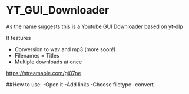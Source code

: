 # YT_GUI_Downloader
As the name suggests this is a Youtube GUI Downloader based on [yt-dlp](https://github.com/yt-dlp/yt-dlp)

It features 
- Conversion to wav and mp3 (more soon!)
- Filenames = Titles
- Multiple downloads at once

https://streamable.com/gi07pe

##How to use:
-Open it
-Add links
-Choose filetype
-convert
